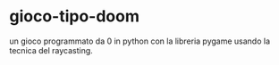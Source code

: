 # gioco-tipo-doom

un gioco programmato da 0 in python con la libreria pygame usando la tecnica del raycasting.
